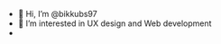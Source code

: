 - 👋 Hi, I’m @bikkubs97
- 👀 I’m interested in UX design and Web development
-

<!---
bikkubs97/bikkubs97 is a ✨ special ✨ repository because its `README.md` (this file) appears on your GitHub profile.
You can click the Preview link to take a look at your changes.
--->
